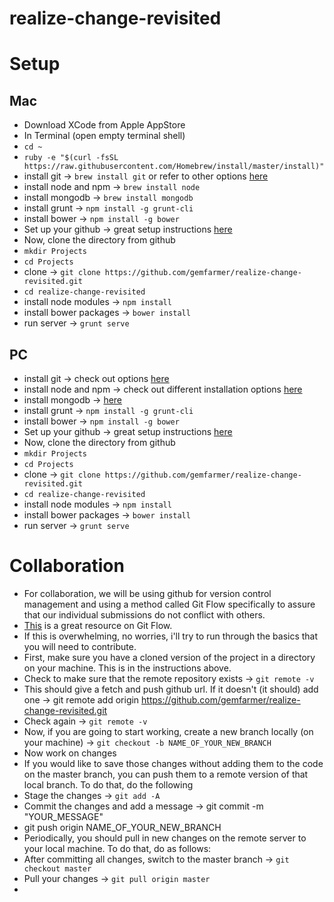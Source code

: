 # realize-change-revisited
# Setup
## Mac
* Download XCode from Apple AppStore
* In Terminal (open empty terminal shell)
* `cd ~`
* `ruby -e "$(curl -fsSL https://raw.githubusercontent.com/Homebrew/install/master/install)"`
* install git -> `brew install git` or refer to other options [here](http://git-scm.com/downloads)
* install node and npm -> `brew install node`
* install mongodb -> `brew install mongodb`
* install grunt -> `npm install -g grunt-cli`
* install bower -> `npm install -g bower`
* Set up your github -> great setup instructions [here](https://help.github.com/articles/set-up-git/)
* Now, clone the directory from github
* `mkdir Projects`
* `cd Projects`
* clone -> `git clone https://github.com/gemfarmer/realize-change-revisited.git`
* `cd realize-change-revisited`
* install node modules -> `npm install`
* install bower packages -> `bower install`
* run server -> `grunt serve`

## PC
* install git -> check out options [here](https://git-scm.com/downloads)
* install node and npm -> check out different installation options [here](https://nodejs.org/download/)
* install mongodb -> [here](https://www.mongodb.org/downloads)
* install grunt -> `npm install -g grunt-cli`
* install bower -> `npm install -g bower`
* Set up your github -> great setup instructions [here](https://help.github.com/articles/set-up-git/)
* Now, clone the directory from github
* `mkdir Projects`
* `cd Projects`
* clone -> `git clone https://github.com/gemfarmer/realize-change-revisited.git`
* `cd realize-change-revisited`
* install node modules -> `npm install`
* install bower packages -> `bower install`
* run server -> `grunt serve`


# Collaboration
* For collaboration, we will be using github for version control management and using a method called Git Flow specifically to assure that our individual submissions do not conflict with others.
* [This](https://www.atlassian.com/git/tutorials/comparing-workflows/gitflow-workflow) is a great resource on Git Flow.
* If this is overwhelming, no worries, i'll try to run through the basics that you will need to contribute.
* First, make sure you have a cloned version of the project in a directory on your machine. This is in the instructions above.
* Check to make sure that the remote repository exists -> `git remote -v` 
* This should give a fetch and push github url. If it doesn't (it should) add one -> git remote add origin https://github.com/gemfarmer/realize-change-revisited.git
* Check again -> `git remote -v`
* Now, if you are going to start working, create a new branch locally (on your machine) -> `git checkout -b NAME_OF_YOUR_NEW_BRANCH`
* Now work on changes
* If you would like to save those changes without adding them to the code on the master branch, you can push them to a remote version of that local branch. To do that, do the following
* Stage the changes -> `git add -A`
* Commit the changes and add a message -> git commit -m "YOUR_MESSAGE"
* git push origin NAME_OF_YOUR_NEW_BRANCH
* Periodically, you should pull in new changes on the remote server to your local machine. To do that, do as follows:
* After committing all changes, switch to the master branch -> `git checkout master`
* Pull your changes -> `git pull origin master`
* 


